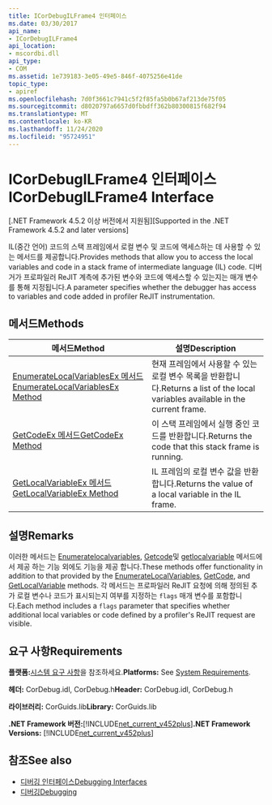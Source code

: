 ```yaml
---
title: ICorDebugILFrame4 인터페이스
ms.date: 03/30/2017
api_name:
- ICorDebugILFrame4
api_location:
- mscordbi.dll
api_type:
- COM
ms.assetid: 1e739183-3e05-49e5-846f-4075256e41de
topic_type:
- apiref
ms.openlocfilehash: 7d0f3661c7941c5f2f85fa5b0b67af213de75f05
ms.sourcegitcommit: d8020797a6657d0fbbdff362b80300815f682f94
ms.translationtype: MT
ms.contentlocale: ko-KR
ms.lasthandoff: 11/24/2020
ms.locfileid: "95724951"
---
```

# <a name="icordebugilframe4-interface"></a><span data-ttu-id="31cf4-102">ICorDebugILFrame4 인터페이스</span><span class="sxs-lookup"><span data-stu-id="31cf4-102">ICorDebugILFrame4 Interface</span></span>

<span data-ttu-id="31cf4-103">[.NET Framework 4.5.2 이상 버전에서 지원됨]</span><span class="sxs-lookup"><span data-stu-id="31cf4-103">[Supported in the .NET Framework 4.5.2 and later versions]</span></span>  
  
 <span data-ttu-id="31cf4-104">IL(중간 언어) 코드의 스택 프레임에서 로컬 변수 및 코드에 액세스하는 데 사용할 수 있는 메서드를 제공합니다.</span><span class="sxs-lookup"><span data-stu-id="31cf4-104">Provides methods that allow you to access the local variables and code in a stack frame of intermediate language (IL) code.</span></span> <span data-ttu-id="31cf4-105">디버거가 프로파일러 ReJIT 계측에 추가된 변수와 코드에 액세스할 수 있는지는 매개 변수를 통해 지정됩니다.</span><span class="sxs-lookup"><span data-stu-id="31cf4-105">A parameter specifies whether the debugger has access to variables and code added in profiler ReJIT instrumentation.</span></span>  
  
## <a name="methods"></a><span data-ttu-id="31cf4-106">메서드</span><span class="sxs-lookup"><span data-stu-id="31cf4-106">Methods</span></span>  
  
|<span data-ttu-id="31cf4-107">메서드</span><span class="sxs-lookup"><span data-stu-id="31cf4-107">Method</span></span>|<span data-ttu-id="31cf4-108">설명</span><span class="sxs-lookup"><span data-stu-id="31cf4-108">Description</span></span>|  
|------------|-----------------|  
|[<span data-ttu-id="31cf4-109">EnumerateLocalVariablesEx 메서드</span><span class="sxs-lookup"><span data-stu-id="31cf4-109">EnumerateLocalVariablesEx Method</span></span>](icordebugilframe4-enumeratelocalvariablesex-method.md)|<span data-ttu-id="31cf4-110">현재 프레임에서 사용할 수 있는 로컬 변수 목록을 반환합니다.</span><span class="sxs-lookup"><span data-stu-id="31cf4-110">Returns a list of the local variables available in the current frame.</span></span>|  
|[<span data-ttu-id="31cf4-111">GetCodeEx 메서드</span><span class="sxs-lookup"><span data-stu-id="31cf4-111">GetCodeEx Method</span></span>](icordebugilframe4-getcodeex-method.md)|<span data-ttu-id="31cf4-112">이 스택 프레임에서 실행 중인 코드를 반환합니다.</span><span class="sxs-lookup"><span data-stu-id="31cf4-112">Returns the code that this stack frame is running.</span></span>|  
|[<span data-ttu-id="31cf4-113">GetLocalVariableEx 메서드</span><span class="sxs-lookup"><span data-stu-id="31cf4-113">GetLocalVariableEx Method</span></span>](icordebugilframe4-getlocalvariableex-method.md)|<span data-ttu-id="31cf4-114">IL 프레임의 로컬 변수 값을 반환합니다.</span><span class="sxs-lookup"><span data-stu-id="31cf4-114">Returns the value of a local variable in the IL frame.</span></span>|  
  
## <a name="remarks"></a><span data-ttu-id="31cf4-115">설명</span><span class="sxs-lookup"><span data-stu-id="31cf4-115">Remarks</span></span>  

 <span data-ttu-id="31cf4-116">이러한 메서드는 [Enumeratelocalvariables](icordebugilframe-enumeratelocalvariables-method.md), [Getcode](icordebugframe-getcode-method.md)및 [getlocalvariable](icordebugilframe-getlocalvariable-method.md) 메서드에서 제공 하는 기능 외에도 기능을 제공 합니다.</span><span class="sxs-lookup"><span data-stu-id="31cf4-116">These methods offer functionality in addition to that provided by the [EnumerateLocalVariables](icordebugilframe-enumeratelocalvariables-method.md), [GetCode](icordebugframe-getcode-method.md), and [GetLocalVariable](icordebugilframe-getlocalvariable-method.md) methods.</span></span> <span data-ttu-id="31cf4-117">각 메서드는 프로파일러 ReJIT 요청에 의해 정의된 추가 로컬 변수나 코드가 표시되는지 여부를 지정하는 `flags` 매개 변수를 포함합니다.</span><span class="sxs-lookup"><span data-stu-id="31cf4-117">Each method includes a `flags` parameter that specifies whether additional local variables or code defined by a profiler's ReJIT request are visible.</span></span>  
  
## <a name="requirements"></a><span data-ttu-id="31cf4-118">요구 사항</span><span class="sxs-lookup"><span data-stu-id="31cf4-118">Requirements</span></span>  

 <span data-ttu-id="31cf4-119">**플랫폼:**[시스템 요구 사항](../../get-started/system-requirements.md)을 참조하세요.</span><span class="sxs-lookup"><span data-stu-id="31cf4-119">**Platforms:** See [System Requirements](../../get-started/system-requirements.md).</span></span>  
  
 <span data-ttu-id="31cf4-120">**헤더:** CorDebug.idl, CorDebug.h</span><span class="sxs-lookup"><span data-stu-id="31cf4-120">**Header:** CorDebug.idl, CorDebug.h</span></span>  
  
 <span data-ttu-id="31cf4-121">**라이브러리:** CorGuids.lib</span><span class="sxs-lookup"><span data-stu-id="31cf4-121">**Library:** CorGuids.lib</span></span>  
  
 <span data-ttu-id="31cf4-122">**.NET Framework 버전:**[!INCLUDE[net_current_v452plus](../../../../includes/net-current-v452plus-md.md)]</span><span class="sxs-lookup"><span data-stu-id="31cf4-122">**.NET Framework Versions:** [!INCLUDE[net_current_v452plus](../../../../includes/net-current-v452plus-md.md)]</span></span>  
  
## <a name="see-also"></a><span data-ttu-id="31cf4-123">참조</span><span class="sxs-lookup"><span data-stu-id="31cf4-123">See also</span></span>

- [<span data-ttu-id="31cf4-124">디버깅 인터페이스</span><span class="sxs-lookup"><span data-stu-id="31cf4-124">Debugging Interfaces</span></span>](debugging-interfaces.md)
- [<span data-ttu-id="31cf4-125">디버깅</span><span class="sxs-lookup"><span data-stu-id="31cf4-125">Debugging</span></span>](index.md)
